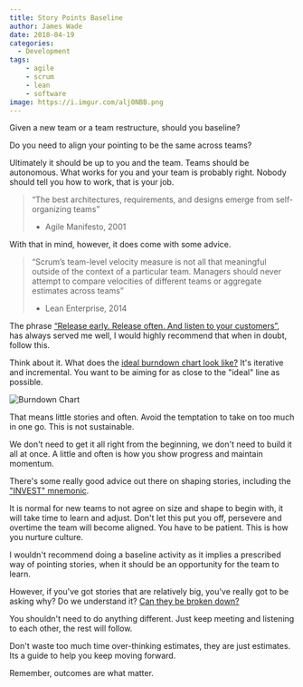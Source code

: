 ```yaml
---
title: Story Points Baseline
author: James Wade
date: 2018-04-19
categories:
  - Development
tags:
    - agile
    - scrum
    - lean
    - software
image: https://i.imgur.com/alj0NBB.png
---
```


Given a new team or a team restructure, should you baseline?

Do you need to align your pointing to be the same across teams?

<!--more-->

Ultimately it should be up to you and the team. Teams should be autonomous. What works for you and your team is probably right. Nobody should tell you how to work, that is your job.

> “The best architectures, requirements, and designs emerge from self-organizing teams”
> - Agile Manifesto, 2001

With that in mind, however, it does come with some advice.

> “Scrum’s team-level velocity measure is not all that meaningful outside of the context of a particular team. Managers should never attempt to compare velocities of different teams or aggregate estimates across teams”
> - Lean Enterprise, 2014

The phrase [“Release early. Release often. And listen to your customers”](https://en.wikipedia.org/wiki/Release_early,_release_often), has always served me well, I would highly recommend that when in doubt, follow this.

Think about it. What does the [ideal burndown chart look like?](https://dzone.com/articles/the-burndown-chart-reveals-many-secrets) It's iterative and incremental. You want to be aiming for as close to the "ideal" line as possible. 

![Burndown Chart](https://i.imgur.com/alj0NBB.png)

That means little stories and often. Avoid the temptation to take on too much in one go. This is not sustainable.

We don't need to get it all right from the beginning, we don't need to build it all at once. A little and often is how you show progress and maintain momentum.

There's some really good advice out there on shaping stories, including the ["INVEST" mnemonic](https://xp123.com/articles/invest-in-good-stories-and-smart-tasks/).

It is normal for new teams to not agree on size and shape to begin with, it will take time to learn and adjust. Don't let this put you off, persevere and overtime the team will become aligned. You have to be patient. This is how you nurture culture.

I wouldn't recommend doing a baseline activity as it implies a prescribed way of pointing stories, when it should be an opportunity for the team to learn.

However, if you've got stories that are relatively big, you've really got to be asking why? Do we understand it? [Can they be broken down?](http://blogs.adobe.com/agile/2013/09/27/splitting-stories-into-small-vertical-slices/)

You shouldn't need to do anything different. Just keep meeting and listening to each other, the rest will follow.

Don't waste too much time over-thinking estimates, they are just estimates. Its a guide to help you keep moving forward.

Remember, outcomes are what matter.